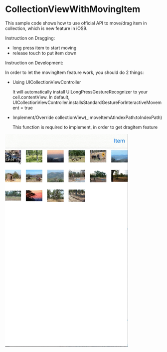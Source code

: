 CollectionViewWithMovingItem
====================

This sample code shows how to use official API to move/drag item in collection, which is new feature in iOS9.

Instruction on Dragging:

* long press item to start moving
* release touch to put item down


Instruction on Development:

In order to let the movingItem feature work, you should do 2 things:

* Using UICollectionViewController

  It will automatically install UILongPressGestureRecognizer to your cell.contentView.
  In default, UICollectionViewController.installsStandardGestureForInteractiveMovement = true 

* Implement/Override collectionView(_:moveItemAtIndexPath:toIndexPath)

  This function is required to implement, in order to get dragItem feature


![ScreenShot](_mov.gif)
